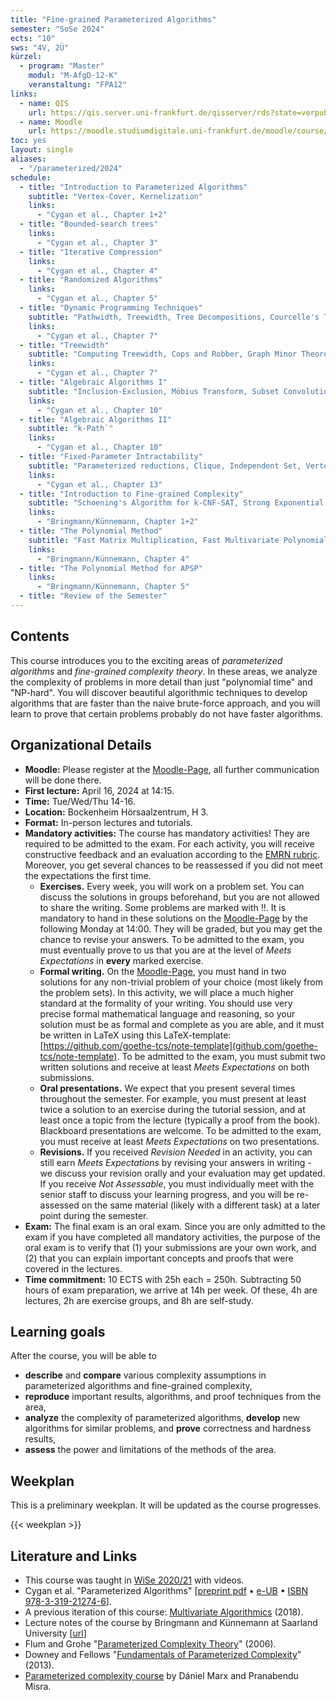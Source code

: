 ```yaml
---
title: "Fine-grained Parameterized Algorithms"
semester: "SoSe 2024"
ects: "10"
sws: "4V, 2Ü"
kürzel:
  - program: "Master"
    modul: "M-AfgD-12-K"
    veranstaltung: "FPA12"
links:
  - name: QIS
    url: https://qis.server.uni-frankfurt.de/qisserver/rds?state=verpublish&status=init&vmfile=no&publishid=372653&moduleCall=webInfo&publishConfFile=webInfo&publishSubDir=veranstaltung
  - name: Moodle
    url: https://moodle.studiumdigitale.uni-frankfurt.de/moodle/course/view.php?id=6259
toc: yes
layout: single
aliases:
  - "/parameterized/2024"
schedule:
  - title: "Introduction to Parameterized Algorithms"
    subtitle: "Vertex-Cover, Kernelization"
    links:
      - "Cygan et al., Chapter 1+2"
  - title: "Bounded-search trees"
    links:
      - "Cygan et al., Chapter 3"
  - title: "Iterative Compression"
    links:
      - "Cygan et al., Chapter 4"
  - title: "Randomized Algorithms"
    links:
      - "Cygan et al., Chapter 5"
  - title: "Dynamic Programming Techniques"
    subtitle: "Pathwidth, Treewidth, Tree Decompositions, Courcelle's Theorem"
    links:
      - "Cygan et al., Chapter 7"
  - title: "Treewidth"
    subtitle: "Computing Treewidth, Cops and Robber, Graph Minor Theorem, Win/Win-Algorithms"
    links:
      - "Cygan et al., Chapter 7"
  - title: "Algebraic Algorithms I"
    subtitle: "Inclusion-Exclusion, Möbius Transform, Subset Convolution"
    links:
      - "Cygan et al., Chapter 10"
  - title: "Algebraic Algorithms II"
    subtitle: "k-Path`"
    links:
      - "Cygan et al., Chapter 10"
  - title: "Fixed-Parameter Intractability"
    subtitle: "Parameterized reductions, Clique, Independent Set, Vertex Cover, W-Hierarchy"
    links:
      - "Cygan et al., Chapter 13"
  - title: "Introduction to Fine-grained Complexity"
    subtitle: "Schoening's Algorithm for k-CNF-SAT, Strong Exponential Time Hypothesis (SETH), Orthogonal Vectors"
    links:
      - "Bringmann/Künnemann, Chapter 1+2"
  - title: "The Polynomial Method"
    subtitle: "Fast Matrix Multiplication, Fast Multivariate Polynomial Evaluation, Razborov/Smolensky"
    links:
      - "Bringmann/Künnemann, Chapter 4"
  - title: "The Polynomial Method for APSP"
    links:
      - "Bringmann/Künnemann, Chapter 5"
  - title: "Review of the Semester"
---
```


## Contents

This course introduces you to the exciting areas of _parameterized algorithms_ and _fine-grained complexity theory_.
In these areas, we analyze the complexity of problems in more detail than just "polynomial time" and "NP-hard".
You will discover beautiful algorithmic techniques to develop algorithms that are faster than the naive brute-force approach, and you will learn to prove that certain problems probably do not have faster algorithms.

## Organizational Details

- **Moodle:** Please register at the [Moodle-Page](https://moodle.studiumdigitale.uni-frankfurt.de/moodle/course/view.php?id=6259), all further communication will be done there.
- **First lecture:** April 16, 2024 at 14:15.
- **Time:** Tue/Wed/Thu 14-16.
- **Location:** Bockenheim Hörsaalzentrum, H 3.
- **Format:** In-person lectures and tutorials.
- **Mandatory activities:** The course has mandatory activities! They are required to be admitted to the exam. For each activity, you will receive constructive feedback and an evaluation according to the [EMRN rubric](/images/EMRN-rubric-2020.png). Moreover, you get several chances to be reassessed if you did not meet the expectations the first time.
  - **Exercises.** Every week, you will work on a problem set. You can discuss the solutions in groups beforehand, but you are not allowed to share the writing. Some problems are marked with ‼️. It is mandatory to hand in these solutions on the [Moodle-Page](https://moodle.studiumdigitale.uni-frankfurt.de/moodle/course/view.php?id=6259) by the following Monday at 14:00. They will be graded, but you may get the chance to revise your answers. To be admitted to the exam, you must eventually prove to us that you are at the level of *Meets Expectations* in **every** marked exercise.
  - **Formal writing.** On the [Moodle-Page](https://moodle.studiumdigitale.uni-frankfurt.de/moodle/course/view.php?id=6259), you must hand in two solutions for any non-trivial problem of your choice (most likely from the problem sets). In this activity, we will place a much higher standard at the formality of your writing. You should use very precise formal mathematical language and reasoning, so your solution must be as formal and complete as you are able, and it must be written in LaTeX using this LaTeX-template: [https://github.com/goethe-tcs/note-template](github.com/goethe-tcs/note-template). To be admitted to the exam, you must submit two written solutions and receive at least *Meets Expectations* on both submissions.
  - **Oral presentations.** We expect that you present several times throughout the semester. For example, you must present at least twice a solution to an exercise during the tutorial session, and at least once a topic from the lecture (typically a proof from the book). Blackboard presentations are welcome. To be admitted to the exam, you must receive at least *Meets Expectations* on two presentations.
  - **Revisions.** If you received *Revision Needed* in an activity, you can still earn *Meets Expectations* by revising your answers in writing - we discuss your revision orally and your evaluation may get updated. If you receive *Not Assessable*, you must individually meet with the senior staff to discuss your learning progress, and you will be re-assessed on the same material (likely with a different task) at a later point during the semester.
- **Exam:** The final exam is an oral exam. Since you are only admitted to the exam if you have completed all mandatory activities, the purpose of the oral exam is to verify that (1) your submissions are your own work, and (2) that you can explain important concepts and proofs that were covered in the lectures.
- **Time commitment:** 10 ECTS with 25h each = 250h. Subtracting 50 hours of exam preparation, we arrive at 14h per week. Of these, 4h are lectures, 2h are exercise groups, and 8h are self-study.

<!-- - **In-class tests.** During the semester, you will write six in-class tests, typically on a Wednesday. The tests ask you to reproduce some parts of the material of the preceding two weeks. To be admitted to the exam, you must earn at least *Meets Expectations* in five of the tests. -->

## Learning goals

After the course, you will be able to

- **describe** and **compare** various complexity assumptions in parameterized algorithms and fine-grained complexity,
- **reproduce** important results, algorithms, and proof techniques from the area,
- **analyze** the complexity of parameterized algorithms, **develop** new algorithms for similar problems, and **prove** correctness and hardness results,
- **assess** the power and limitations of the methods of the area.

## Weekplan

This is a preliminary weekplan. It will be updated as the course progresses.

{{< weekplan >}}

## Literature and Links

- This course was taught in [WiSe 2020/21](/parameterized/2020) with videos.
- Cygan et al. "Parameterized Algorithms" [[preprint pdf](https://www.mimuw.edu.pl/~malcin/book/parameterized-algorithms.pdf) • [e-UB](https://ubffm.hds.hebis.de/Record/HEB486266346) • [ISBN 978-3-319-21274-6](https://dblp.org/rec/html/books/sp/CyganFKLMPPS15)].
- A previous iteration of this course: [Multivariate Algorithmics](https://bit.ly/MulAlg18) (2018).
- Lecture notes of the course by Bringmann and Künnemann at Saarland University [[url](https://www.mpi-inf.mpg.de/departments/algorithms-complexity/teaching/summer19/fine-complexity/)]
- Flum and Grohe "[Parameterized Complexity Theory](https://ubffm.hds.hebis.de/Record/HEB367892626)" (2006).
- Downey and Fellows "[Fundamentals of Parameterized Complexity](https://ubffm.hds.hebis.de/Record/HEB367892626)" (2013).
- [Parameterized complexity course](https://www.mpi-inf.mpg.de/departments/algorithms-complexity/teaching/summer20/parameterized-algorithms) by Dániel Marx and Pranabendu Misra.
